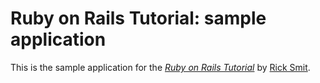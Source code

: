 # Ruby on Rails Tutorial: sample application

This is the sample application for
the [*Ruby on Rails Tutorial*](http://railstutorial.org/)
by [Rick Smit](http://github.com/brdxman).